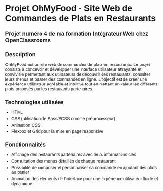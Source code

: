 <!DOCTYPE html>
<html>
<head>
    <meta charset="UTF-8">
    <title>OhMyFood - Site Web de Commandes de Plats en Restaurants</title>
    <style>
        body {
            font-family: Arial, sans-serif;
            margin: 20px;
        }

            h1 {
        font-size: 24px;
        margin-bottom: 10px;
    }

    h2 {
        font-size: 18px;
        margin-bottom: 10px;
    }

    p {
        margin-bottom: 10px;
    }

    ul {
        margin-bottom: 10px;
        padding-left: 20px;
    }

    li {
        margin-bottom: 5px;
    }

</style>

</head>
<body>
    <h1>Projet OhMyFood - Site Web de Commandes de Plats en Restaurants</h1>
    <h2>Projet numéro 4 de ma formation Intégrateur Web chez OpenClassrooms</h2>

<h2>Description</h2>
<p>OhMyFood est un site web de commandes de plats en restaurants. Le projet consiste à concevoir et développer une interface utilisateur attrayante et conviviale permettant aux utilisateurs de découvrir des restaurants, consulter leurs menus et passer des commandes en ligne. L'objectif est de créer une expérience utilisateur agréable et intuitive tout en mettant en valeur les différents plats proposés par les restaurants partenaires.</p>

<h2>Technologies utilisées</h2>
<ul>
    <li>HTML</li>
    <li>CSS (utilisation de Sass/SCSS comme préprocesseur)</li>
    <li>Animation CSS</li>
    <li>Flexbox et Grid pour la mise en page responsive</li>
</ul>

<h2>Fonctionnalités</h2>
<ul>
    <li>Affichage des restaurants partenaires avec leurs informations clés</li>
    <li>Consultation des menus détaillés de chaque restaurant</li>
    <li>Possibilité de composer et personnaliser sa commande en ajoutant des plats au panier</li>
    <li>Animation des éléments de l'interface pour une expérience utilisateur fluide et dynamique</li>
</ul>

</body>
</html>
